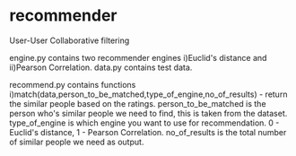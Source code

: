 # recommender
User-User Collaborative filtering

engine.py contains two recommender engines i)Euclid's distance and ii)Pearson Correlation. 
data.py contains test data.

recommend.py contains functions 
i)match(data,person_to_be_matched,type_of_engine,no_of_results) - return the similar people based on the ratings. person_to_be_matched is the person who's similar people we need to find, this is taken from the dataset. type_of_engine is which engine you want to use for recommendation. 0 - Euclid's distance, 1 - Pearson Correlation. no_of_results is the total number of similar people we need as output.

